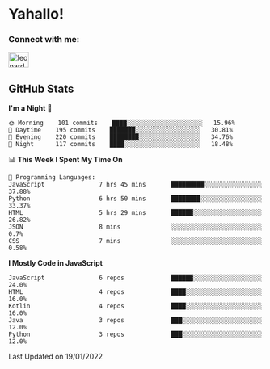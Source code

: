# Yahallo!


<!-- ## 🔗 Links -->
### Connect with me:
<p  align="left">
<a  href="https://linkedin.com/in/leonards03"  target="blank"><img  align="center"  src="https://raw.githubusercontent.com/rahuldkjain/github-profile-readme-generator/master/src/images/icons/Social/linked-in-alt.svg"  alt="leonards03"  height="30"  width="40" /></a>
</p>

<!--   

<h3 align="left">Languages and Tools:</h3>
<p align="left"> 
<a href="https://developer.android.com" target="_blank"> 
  <img src="https://raw.githubusercontent.com/devicons/devicon/master/icons/android/android-original-wordmark.svg" alt="android" width="40" height="40"/> 
</a> 
<a  href="https://kotlinlang.org"  target="_blank">  
  <img  src="https://www.vectorlogo.zone/logos/kotlinlang/kotlinlang-icon.svg"  alt="kotlin"  width="40"  height="40"/>  
</a>
<a href="https://www.w3schools.com/css/" target="_blank"> 
  <img src="https://raw.githubusercontent.com/devicons/devicon/master/icons/css3/css3-original-wordmark.svg" alt="css3" width="40" height="40"/> 
</a>  
<a href="https://www.w3.org/html/" target="_blank"> 
  <img src="https://raw.githubusercontent.com/devicons/devicon/master/icons/html5/html5-original-wordmark.svg" alt="html5" width="40" height="40"/> 
</a>
<a href="https://developer.mozilla.org/en-US/docs/Web/JavaScript" target="_blank"> 
  <img src="https://raw.githubusercontent.com/devicons/devicon/master/icons/javascript/javascript-original.svg" alt="javascript" width="40" height="40"/> 
</a> 
<a href="https://www.typescriptlang.org/" target="_blank"> 
  <img src="https://raw.githubusercontent.com/devicons/devicon/master/icons/typescript/typescript-original.svg" alt="typescript" width="40" height="40"/> 
</a> 
</p> -->

## GitHub Stats
<!--START_SECTION:waka-->
**I'm a Night 🦉** 

```text
🌞 Morning    101 commits    ████░░░░░░░░░░░░░░░░░░░░░   15.96% 
🌆 Daytime    195 commits    ███████░░░░░░░░░░░░░░░░░░   30.81% 
🌃 Evening    220 commits    ████████░░░░░░░░░░░░░░░░░   34.76% 
🌙 Night      117 commits    ████░░░░░░░░░░░░░░░░░░░░░   18.48%

```


📊 **This Week I Spent My Time On** 

```text
💬 Programming Languages: 
JavaScript               7 hrs 45 mins       █████████░░░░░░░░░░░░░░░░   37.88% 
Python                   6 hrs 50 mins       ████████░░░░░░░░░░░░░░░░░   33.37% 
HTML                     5 hrs 29 mins       ██████░░░░░░░░░░░░░░░░░░░   26.82% 
JSON                     8 mins              ░░░░░░░░░░░░░░░░░░░░░░░░░   0.7% 
CSS                      7 mins              ░░░░░░░░░░░░░░░░░░░░░░░░░   0.58%

```

**I Mostly Code in JavaScript** 

```text
JavaScript               6 repos             ██████░░░░░░░░░░░░░░░░░░░   24.0% 
HTML                     4 repos             ████░░░░░░░░░░░░░░░░░░░░░   16.0% 
Kotlin                   4 repos             ████░░░░░░░░░░░░░░░░░░░░░   16.0% 
Java                     3 repos             ███░░░░░░░░░░░░░░░░░░░░░░   12.0% 
Python                   3 repos             ███░░░░░░░░░░░░░░░░░░░░░░   12.0%

```



 Last Updated on 19/01/2022
<!--END_SECTION:waka-->

<!-- 
<p><img align="left" src="https://github-readme-stats.vercel.app/api/top-langs?username=leonards03&show_icons=true&locale=en&layout=compact" alt="leonards03" /></p>
<p><img align="center" src="https://github-readme-streak-stats.herokuapp.com/?user=leonards03&" alt="leonards03" /></p>
 -->
<!-- - 🌱 I’m currently learning Mobile Development (Android)
 -->
<!--
**Leonards03/Leonards03** is a ✨ _special_ ✨ repository because its `README.md` (this file) appears on your GitHub profile.

Here are some ideas to get you started:

- 🔭 I’m currently working on ...
- 🌱 I’m currently learning ...
- 👯 I’m looking to collaborate on ...
- 🤔 I’m looking for help with ...
- 💬 Ask me about ...
- 📫 How to reach me: ...
- 😄 Pronouns: ...
- ⚡ Fun fact: ...
-->
